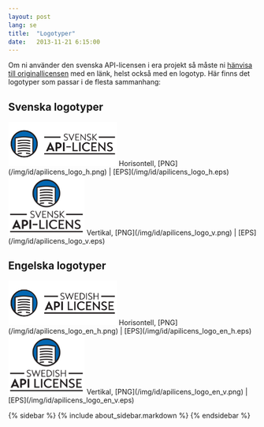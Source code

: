 ```yaml
---
layout: post
lang: se
title:  "Logotyper"
date:   2013-11-21 6:15:00
---
```

Om ni använder den svenska API-licensen i era projekt så måste ni [hänvisa till originallicensen](/dokumentation/villkor/#hanvisning) med en länk, helst också med en logotyp. Här finns det logotyper som passar i de flesta sammanhang:

## Svenska logotyper
<img src="/img/id/apilicens_logo_h.png" height="90"/>
Horisontell, [PNG](/img/id/apilicens_logo_h.png) | [EPS](/img/id/apilicens_logo_h.eps)

<img src="/img/id/apilicens_logo_v.png" height="120"/>
Vertikal, [PNG](/img/id/apilicens_logo_v.png) | [EPS](/img/id/apilicens_logo_v.eps)

## Engelska logotyper
<img src="/img/id/apilicens_logo_en_h.png" height="90"/>
Horisontell, [PNG](/img/id/apilicens_logo_en_h.png) | [EPS](/img/id/apilicens_logo_en_h.eps)

<img src="/img/id/apilicens_logo_en_v.png" height="120"/>
Vertikal, [PNG](/img/id/apilicens_logo_en_v.png) | [EPS](/img/id/apilicens_logo_en_v.eps)

{% sidebar %}
{% include about_sidebar.markdown %}
{% endsidebar %}

<script>
$( document ).ready(function() {
	$('.navbar li.active').removeClass('active');		    
	$('.navbar li#menu_about').addClass('active');		
	$('.navbar li#menu_logotypes').addClass('active');		    
});
</script>